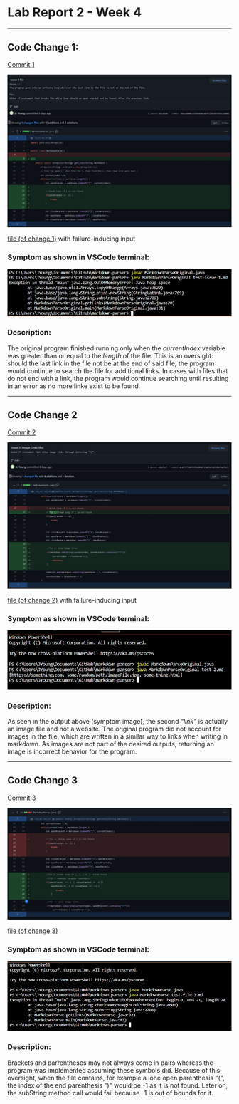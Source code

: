 # Lab Report 2 - Week 4
---
## Code Change 1: 

[Commit 1](https://github.com/JL-Young/markdown-parser/commit/f82ced60bc55f85450cab3ff2955879f63c26885)

![change-1](lab-report-2/markdown-parser_change-1-code.jpg)

[file (of change 1)](lab-report-2/test-issue-1.md) with failure-inducing input

### Symptom as shown in VSCode terminal:

![change-1-symptom](lab-report-2/markdown-parser_change-1_symptom.jpg)

### Description:

The original program finished running only when the _currentIndex_ variable was greater than or equal to the _length_ of the file. This is an oversight: should the last link in the file not be at the end of said file, the program would continue to search the file for additional links. In cases with files that do not end with a link, the program would continue searching until resulting in an error as no more linke exist to be found.

---

## Code Change 2

[Commit 2](https://github.com/JL-Young/markdown-parser/commit/ace737f584f6f02d844f39a05d7eb598b7ba7023)

![change-2](lab-report-2/markdown-parser_change-2-code.jpg)

[file (of change 2)](lab-report-2/test-2.md) with failure-inducing input

### Symptom as shown in VSCode terminal:

![change-2-symptom](lab-report-2/markdown-parser_change-2_symptom.jpg)

### Description:
As seen in the output above (symptom image), the second _"link"_ is actually an image file and not a website. The original program did not account for images in the file, which are written in a similar way to links when writing in markdown. As images are not part of the desired outputs, returning an image is incorrect behavior for the program.

---

## Code Change 3
[Commit 3]()

![change-3](lab-report-2/markdown-parser_change-3-code.jpg)

[file (of change 3)](lab-report-2/test-file-3.md)

### Symptom as shown in VSCode terminal:

![change-3-symptom](lab-report-2/markdown-parser_change-3_symptom.jpg)

### Description:
Brackets and parrentheses may not always come in pairs whereas the program was implemented assuming these symbols did. Because of this oversight, when the file contains, for example a lone open parenthesis "(", the index of the end parenthesis ")" would be -1 as it is not found. Later on, the subString method call would fail because -1 is out of bounds for it.